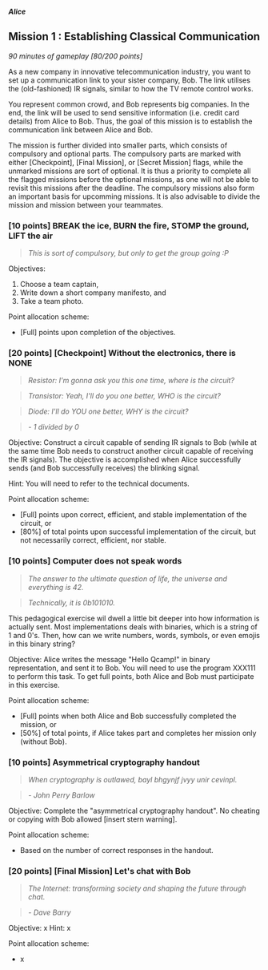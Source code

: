 **_Alice_**
## Mission 1 : Establishing Classical Communication
*90 minutes of gameplay [80/200 points]*

As a new company in innovative telecommunication industry, you want to set up a communication link to your sister company, Bob. The link utilises the (old-fashioned) IR signals, similar to how the TV remote control works.

You represent common crowd, and Bob represents big companies. In the end, the link will be used to send sensitive information (i.e. credit card details) from Alice to Bob. Thus, the goal of this mission is to establish the communication link between Alice and Bob.

The mission is further divided into smaller parts, which consists of compulsory and optional parts. The compulsory parts are marked with either [Checkpoint], [Final Mission], or [Secret Mission] flags, while the unmarked missions are sort of optional. It is thus a priority to complete all the flagged missions before the optional missions, as one will not be able to revisit this missions after the deadline. The compulsory missions also form an important basis for upcomming missions. It is also advisable to divide the mission and mission between your teammates.

### [10 points] BREAK the ice, BURN the fire, STOMP the ground, LIFT the air
> *This is sort of compulsory, but only to get the group going :P*

Objectives:
1. Choose a team captain,
1. Write down a short company manifesto, and
1. Take a team photo.

Point allocation scheme:
* [Full] points upon completion of the objectives.

### [20 points] [Checkpoint] Without the electronics, there is NONE
> *Resistor: I'm gonna ask you this one time, where is the circuit?*

> *Transistor: Yeah, I'll do you one better, WHO is the circuit?*

> *Diode: I'll do YOU one better, WHY is the circuit?*

> *- 1 divided by 0*

Objective: Construct a circuit capable of sending IR signals to Bob (while at the same time Bob needs to construct another circuit capable of receiving the IR signals). The objective is accomplished when Alice successfully sends (and Bob successfully receives) the blinking signal.

Hint: You will need to refer to the technical documents.

Point allocation scheme:
* [Full] points upon correct, efficient, and stable implementation of the circuit, or
* [80%] of total points upon successful implementation of the circuit, but not necessarily correct, efficient, nor stable.

### [10 points] Computer does not speak words
> *The answer to the ultimate question of life, the universe and everything is 42.*

> *Technically, it is 0b101010.*

This pedagogical exercise wil dwell a little bit deeper into how information is actually sent. Most implementations deals with binaries, which is a string of 1 and 0's. Then, how can we write numbers, words, symbols, or even emojis in this binary string?

Objective: Alice writes the message "Hello Qcamp!" in binary representation, and sent it to Bob. You will need to use the program XXX111 to perform this task. To get full points, both Alice and Bob must participate in this exercise.

Point allocation scheme:
* [Full] points when both Alice and Bob successfully completed the mission, or
* [50%] of total points, if Alice takes part and completes her mission only (without Bob).

### [10 points] Asymmetrical cryptography handout
> *When cryptography is outlawed, bayl bhgynjf jvyy unir cevinpl.*

> *-  John Perry Barlow*

Objective: Complete the "asymmetrical cryptography handout". No cheating or copying with Bob allowed [insert stern warning].

Point allocation scheme:
* Based on the number of correct responses in the handout.

### [20 points] [Final Mission] Let's chat with Bob
> *The Internet: transforming society and shaping the future through chat.*

> *- Dave Barry*

Objective: x
Hint: x

Point allocation scheme:
* x
